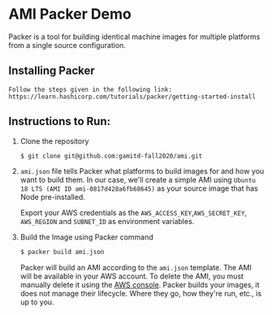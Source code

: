 # AMI Packer Demo

Packer is a tool for building identical machine images for multiple platforms from a single source configuration.

## Installing Packer

    Follow the steps given in the following link:
    https://learn.hashicorp.com/tutorials/packer/getting-started-install

## Instructions to Run:

1. Clone the repository

    ```sh
    $ git clone git@github.com:gamitd-fall2020/ami.git
    ```

2. `ami.json` file tells Packer what platforms to build images for and how you want to build them. In our
    case, we'll create a simple AMI using `Ubuntu 18 LTS (AMI ID ami-0817d428a6fb68645)` as your source image that has Node pre-installed.

    Export your AWS credentials as the `AWS_ACCESS_KEY`,`AWS_SECRET_KEY`, `AWS_REGION` and `SUBNET_ID` as environment variables.

3. Build the Image using Packer command 

    ```sh
    $ packer build ami.json
    ```

    Packer will build an AMI according to the `ami.json` template. The AMI will be available in your AWS account. To delete the AMI, you must manually delete it using the [AWS console](https://console.aws.amazon.com/). Packer builds your images, it does not manage their lifecycle. Where they go, how they're run, etc., is up to you.
